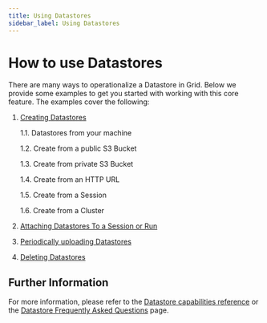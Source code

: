 ```yaml
---
title: Using Datastores
sidebar_label: Using Datastores
---
```

# How to use Datastores

There are many ways to operationalize a Datastore in Grid. Below we provide some examples
to get you started with working with this core feature. The examples cover the following:

1. [Creating Datastores](./2_creating-datastores.md)
   
    1.1. Datastores from your machine

    1.2. Create from a public S3 Bucket

    1.3. Create from private S3 Bucket  

    1.4. Create from an HTTP URL

    1.5. Create from a Session  
    
    1.6. Create from a Cluster

2. [Attaching Datastores To a Session or Run](./4_attaching-datastores.md)
   
3. [Periodically uploading Datastores](./5_periodically-uploading-datastores.md)
   
4. [Deleting Datastores](./6_deleting-datastores.md)

## Further Information

For more information, please refer to the [Datastore capabilities
reference](../1_Capabilities/1_README.md) or the [Datastore Frequently Asked
Questions](../faq.md) page.